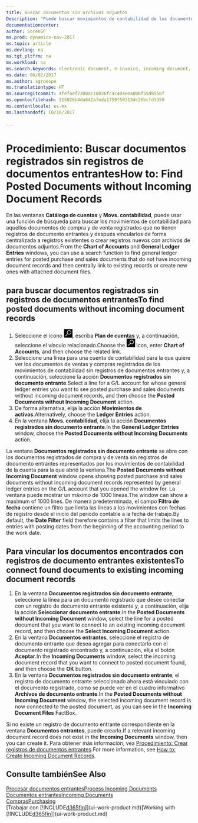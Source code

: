 ```yaml
---
title: Buscar documentos sin archivos adjuntos
Description: "Puede buscar movimientos de contabilidad de los documentos de compra y de venta registrados que no tengan documentos electrónicos de entrada, como las facturas importadas."
documentationcenter: 
author: SorenGP
ms.prod: dynamics-nav-2017
ms.topic: article
ms.devlang: na
ms.tgt_pltfrm: na
ms.workload: na
ms.search.keywords: electronic document, e-invoice, incoming document, OCR, ecommerce, document exchange, import invoice
ms.date: 06/02/2017
ms.author: sgroespe
ms.translationtype: HT
ms.sourcegitcommit: 4fefaef7380ac10836fcac404eea006f55d8556f
ms.openlocfilehash: 515026b4da842afeda1759f50313dc26bcfd3350
ms.contentlocale: es-mx
ms.lasthandoff: 10/16/2017

---
```

# <a name="how-to-find-posted-documents-without-incoming-document-records"></a><span data-ttu-id="b6c4b-103">Procedimiento: Buscar documentos registrados sin registros de documentos entrantes</span><span class="sxs-lookup"><span data-stu-id="b6c4b-103">How to: Find Posted Documents without Incoming Document Records</span></span>
<span data-ttu-id="b6c4b-104">En las ventanas **Catálogo de cuentas** y **Movs. contabilidad**, puede usar una función de búsqueda para buscar los movimientos de contabilidad para aquellos documentos de compra y de venta registrados que no tienen registros de documento entrantes y después vincularlos de forma centralizada a registros existentes o crear registros nuevos con archivos de documentos adjuntos.</span><span class="sxs-lookup"><span data-stu-id="b6c4b-104">From the **Chart of Accounts** and **General Ledger Entries** windows, you can use a search function to find general ledger entries for posted purchase and sales documents that do not have incoming document records and then centrally link to existing records or create new ones with attached document files.</span></span>

## <a name="to-find-posted-documents-without-incoming-document-records"></a><span data-ttu-id="b6c4b-105">para buscar documentos registrados sin registros de documentos entrantes</span><span class="sxs-lookup"><span data-stu-id="b6c4b-105">To find posted documents without incoming document records</span></span>
1. <span data-ttu-id="b6c4b-106">Seleccione el icono ![Buscar página o informe](media/ui-search/search_small.png "icono Buscar página o informe"), escriba **Plan de cuentas** y, a continuación, seleccione el vínculo relacionado.</span><span class="sxs-lookup"><span data-stu-id="b6c4b-106">Choose the ![Search for Page or Report](media/ui-search/search_small.png "Search for Page or Report icon") icon, enter **Chart of Accounts**, and then choose the related link.</span></span>
2. <span data-ttu-id="b6c4b-107">Seleccione una línea para una cuenta de contabilidad para la que quiere ver los documentos de ventas y compras registrados de los movimientos de contabilidad sin registros de documentos entrantes y, a continuación, seleccione la acción **Documentos registrados sin documento entrante**.</span><span class="sxs-lookup"><span data-stu-id="b6c4b-107">Select a line for a G/L account for whose general ledger entries you want to see posted purchase and sales documents without incoming document records, and then choose the **Posted Documents without Incoming Document** action.</span></span>
3. <span data-ttu-id="b6c4b-108">De forma alternativa, elija la acción **Movimientos de activos**.</span><span class="sxs-lookup"><span data-stu-id="b6c4b-108">Alternatively, choose the **Ledger Entries** action.</span></span>
4. <span data-ttu-id="b6c4b-109">En la ventana **Movs. contabilidad**, elija la acción **Documentos registrados sin documento entrante**.</span><span class="sxs-lookup"><span data-stu-id="b6c4b-109">In the **General Ledger Entries** window, choose the **Posted Documents without Incoming Documents** action.</span></span>

<span data-ttu-id="b6c4b-110">La ventana **Documentos registrados sin documento entrante** se abre con los documentos registrados de compra y de venta sin registros de documento entrantes representados por los movimientos de contabilidad de la cuenta para la que abrió la ventana.</span><span class="sxs-lookup"><span data-stu-id="b6c4b-110">The **Posted Documents without Incoming Document** window opens showing posted purchase and sales documents without incoming document records represented by general ledger entries on the G/L account that you opened the window for.</span></span> <span data-ttu-id="b6c4b-111">La ventana puede mostrar un máximo de 1000 líneas.</span><span class="sxs-lookup"><span data-stu-id="b6c4b-111">The window can show a maximum of 1000 lines.</span></span> <span data-ttu-id="b6c4b-112">De manera predeterminada, el campo **Filtro de fecha** contiene un filtro que limita las líneas a los movimientos con fechas de registro desde el inicio del periodo contable a la fecha de trabajo.</span><span class="sxs-lookup"><span data-stu-id="b6c4b-112">By default, the **Date Filter** field therefore contains a filter that limits the lines to entries with posting dates from the beginning of the accounting period to the work date.</span></span>

## <a name="to-connect-found-documents-to-existing-incoming-document-records"></a><span data-ttu-id="b6c4b-113">Para vincular los documentos encontrados con registros de documento entrantes existentes</span><span class="sxs-lookup"><span data-stu-id="b6c4b-113">To connect found documents to existing incoming document records</span></span>
1. <span data-ttu-id="b6c4b-114">En la ventana **Documentos registrados sin documento entrante**, seleccione la línea para un documento registrado que desee conectar con un registro de documento entrante existente y, a continuación, elija la acción **Seleccionar documento entrante**.</span><span class="sxs-lookup"><span data-stu-id="b6c4b-114">In the **Posted Documents without Incoming Document** window, select the line for a posted document that you want to connect to an existing incoming document record, and then choose the **Select Incoming Document** action.</span></span>
2. <span data-ttu-id="b6c4b-115">En la ventana **Documentos entrantes**, seleccione el registro de documento entrante que desea agregar para conectarlo con el documento registrado encontrado y, a continuación, elija el botón **Aceptar**.</span><span class="sxs-lookup"><span data-stu-id="b6c4b-115">In the **Incoming Documents** window, select the incoming document record that you want to connect to posted document found, and then choose the **OK** button.</span></span>
3. <span data-ttu-id="b6c4b-116">En la ventana **Documentos registrados sin documento entrante**, el registro de documento entrante seleccionado ahora está vinculado con el documento registrado, como se puede ver en el cuadro informativo **Archivos de documento entrante**.</span><span class="sxs-lookup"><span data-stu-id="b6c4b-116">In the **Posted Documents without Incoming Document** window, the selected incoming document record is now connected to the posted document, as you can see in the **Incoming Document Files** FactBox.</span></span>

<span data-ttu-id="b6c4b-117">Si no existe un registro de documento entrante correspondiente en la ventana **Documentos entrantes**, puede crearlo.</span><span class="sxs-lookup"><span data-stu-id="b6c4b-117">If a relevant incoming document record does not exist in the **Incoming Documents** window, then you can create it.</span></span> <span data-ttu-id="b6c4b-118">Para obtener más información, vea [Procedimiento: Crear registros de documentos entrantes](across-how-create-income-document-records.md).</span><span class="sxs-lookup"><span data-stu-id="b6c4b-118">For more information, see [How to: Create Incoming Document Records](across-how-create-income-document-records.md).</span></span>

## <a name="see-also"></a><span data-ttu-id="b6c4b-119">Consulte también</span><span class="sxs-lookup"><span data-stu-id="b6c4b-119">See Also</span></span>
[<span data-ttu-id="b6c4b-120">Procesar documentos entrantes</span><span class="sxs-lookup"><span data-stu-id="b6c4b-120">Process Incoming Documents</span></span>](across-process-income-documents.md)  
[<span data-ttu-id="b6c4b-121">Documentos entrantes</span><span class="sxs-lookup"><span data-stu-id="b6c4b-121">Incoming Documents</span></span>](across-income-documents.md)  
[<span data-ttu-id="b6c4b-122">Compras</span><span class="sxs-lookup"><span data-stu-id="b6c4b-122">Purchasing</span></span>](purchasing-manage-purchasing.md)  
<span data-ttu-id="b6c4b-123">[Trabajar con [!INCLUDE[d365fin](includes/d365fin_md.md)]](ui-work-product.md)</span><span class="sxs-lookup"><span data-stu-id="b6c4b-123">[Working with [!INCLUDE[d365fin](includes/d365fin_md.md)]](ui-work-product.md)</span></span>

